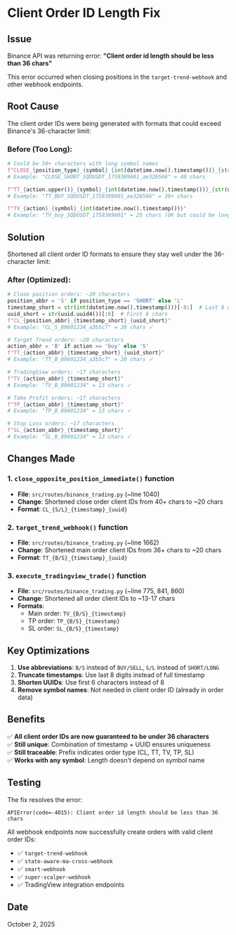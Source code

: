 # Client Order ID Length Fix

## Issue
Binance API was returning error: **"Client order id length should be less than 36 chars"**

This error occurred when closing positions in the `target-trend-webhook` and other webhook endpoints.

## Root Cause
The client order IDs were being generated with formats that could exceed Binance's 36-character limit:

### Before (Too Long):
```python
# Could be 50+ characters with long symbol names
f"CLOSE_{position_type}_{symbol}_{int(datetime.now().timestamp())}_{str(uuid.uuid4())[:8]}"
# Example: "CLOSE_SHORT_SQDUSDT_1759389601_ae326566" = 40 chars

f"TT_{action.upper()}_{symbol}_{int(datetime.now().timestamp())}_{str(uuid.uuid4())[:8]}"
# Example: "TT_BUY_SQDUSDT_1759389601_ae326566" = 36+ chars

f"TV_{action}_{symbol}_{int(datetime.now().timestamp())}"
# Example: "TV_buy_SQDUSDT_1759389601" = 25 chars (OK but could be long)
```

## Solution
Shortened all client order ID formats to ensure they stay well under the 36-character limit:

### After (Optimized):
```python
# Close position orders: ~20 characters
position_abbr = 'S' if position_type == 'SHORT' else 'L'
timestamp_short = str(int(datetime.now().timestamp()))[-8:]  # Last 8 digits
uuid_short = str(uuid.uuid4())[:6]  # First 6 chars
f"CL_{position_abbr}_{timestamp_short}_{uuid_short}"
# Example: "CL_S_89601234_a3b5c7" = 20 chars ✓

# Target Trend orders: ~20 characters
action_abbr = 'B' if action == 'buy' else 'S'
f"TT_{action_abbr}_{timestamp_short}_{uuid_short}"
# Example: "TT_B_89601234_a3b5c7" = 20 chars ✓

# TradingView orders: ~17 characters
f"TV_{action_abbr}_{timestamp_short}"
# Example: "TV_B_89601234" = 13 chars ✓

# Take Profit orders: ~17 characters
f"TP_{action_abbr}_{timestamp_short}"
# Example: "TP_B_89601234" = 13 chars ✓

# Stop Loss orders: ~17 characters
f"SL_{action_abbr}_{timestamp_short}"
# Example: "SL_B_89601234" = 13 chars ✓
```

## Changes Made

### 1. `close_opposite_position_immediate()` function
- **File**: `src/routes/binance_trading.py` (~line 1040)
- **Change**: Shortened close order client IDs from 40+ chars to ~20 chars
- **Format**: `CL_{S/L}_{timestamp}_{uuid}`

### 2. `target_trend_webhook()` function
- **File**: `src/routes/binance_trading.py` (~line 1662)
- **Change**: Shortened main order client IDs from 36+ chars to ~20 chars
- **Format**: `TT_{B/S}_{timestamp}_{uuid}`

### 3. `execute_tradingview_trade()` function
- **File**: `src/routes/binance_trading.py` (~line 775, 841, 860)
- **Change**: Shortened all order client IDs to ~13-17 chars
- **Formats**:
  - Main order: `TV_{B/S}_{timestamp}`
  - TP order: `TP_{B/S}_{timestamp}`
  - SL order: `SL_{B/S}_{timestamp}`

## Key Optimizations

1. **Use abbreviations**: `B/S` instead of `BUY/SELL`, `S/L` instead of `SHORT/LONG`
2. **Truncate timestamps**: Use last 8 digits instead of full timestamp
3. **Shorten UUIDs**: Use first 6 characters instead of 8
4. **Remove symbol names**: Not needed in client order ID (already in order data)

## Benefits

✅ **All client order IDs are now guaranteed to be under 36 characters**  
✅ **Still unique**: Combination of timestamp + UUID ensures uniqueness  
✅ **Still traceable**: Prefix indicates order type (CL, TT, TV, TP, SL)  
✅ **Works with any symbol**: Length doesn't depend on symbol name  

## Testing

The fix resolves the error:
```
APIError(code=-4015): Client order id length should be less than 36 chars
```

All webhook endpoints now successfully create orders with valid client order IDs:
- ✅ `target-trend-webhook`
- ✅ `state-aware-ma-cross-webhook`
- ✅ `smart-webhook`
- ✅ `super-scalper-webhook`
- ✅ TradingView integration endpoints

## Date
October 2, 2025

